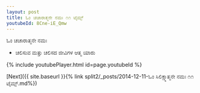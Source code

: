 ```yaml
---
layout: post
title: ಓಂ ಚಚಾರಾತ್ಮನೇ ನಮಃ ೧೧ ಟೈಮ್ಸ್
youtubeId: 8Cne-iE_Qmw
---
```

 
 
 ಓಂ ಚಚಾರಾತ್ಮನೇ ನಮಃ  
 
 -  ಚಲಿಸುವ ಮತ್ತು ಚಲಿಸದ ಜೀವಿಗಳ ಆತ್ಮ ಯಾರು 
 
  
 
  
 
 
 
 
 
 


{% include youtubePlayer.html id=page.youtubeId %}
 
[Next]({{ site.baseurl }}{% link  split2/_posts/2014-12-11-ಓಂ ಸಿಲಿಕ್ಷ್ಮಾತ್ಮನೇ ನಮಃ ೧೧ ಟೈಮ್ಸ್.md%})
 

